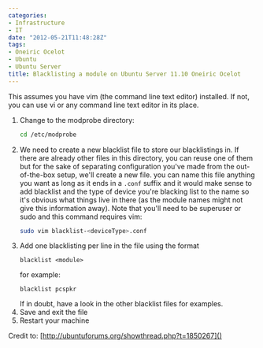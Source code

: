 ```yaml
---
categories:
- Infrastructure
- IT
date: "2012-05-21T11:48:28Z"
tags:
- Oneiric Ocelot
- Ubuntu
- Ubuntu Server
title: Blacklisting a module on Ubuntu Server 11.10 Oneiric Ocelot
---
```

This assumes you have vim (the command line text editor) installed. If not, you can use vi or any command line text editor in its place.

 1. Change to the modprobe directory:
    ```bash
    cd /etc/modprobe
    ```
 1. We need to create a new blacklist file to store our blacklistings in. If there are already other files in this directory, you can reuse one of them but for the sake of separating configuration you've made from the out-of-the-box setup, we'll create a new file. you can name this file anything you want as long as it ends in a `.conf` suffix and it would make sense to add blacklist and the type of device you're blacking list to the name so it's obvious what things live in there (as the module names might not give this information away). Note that you'll need to be superuser or sudo and this command requires vim:
    ```bash
    sudo vim blacklist-<deviceType>.conf
    ```
 1. Add one blacklisting per line in the file using the format
    ```
    blacklist <module>
    ```
    for example:
    ```
    blacklist pcspkr
    ```
    If in doubt, have a look in the other blacklist files for examples.
 1. Save and exit the file
 1. Restart your machine

Credit to: [http://ubuntuforums.org/showthread.php?t=1850267]()
